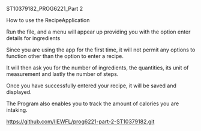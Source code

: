 ST10379182_PROG6221_Part 2

How to use the RecipeApplication

Run the file, and a menu will appear up providing you with the option enter details for ingredients

Since you are using the app for the first time, it will not permit any options to function other than the option to enter a recipe.

It will then ask you for the number of ingredients, the quantities, its unit of measurement and lastly the number of steps.

Once you have successfully entered your recipe, it will be saved and displayed.

The Program also enables you to track the amount of calories you are intaking.

https://github.com/IIEWFL/prog6221-part-2-ST10379182.git

